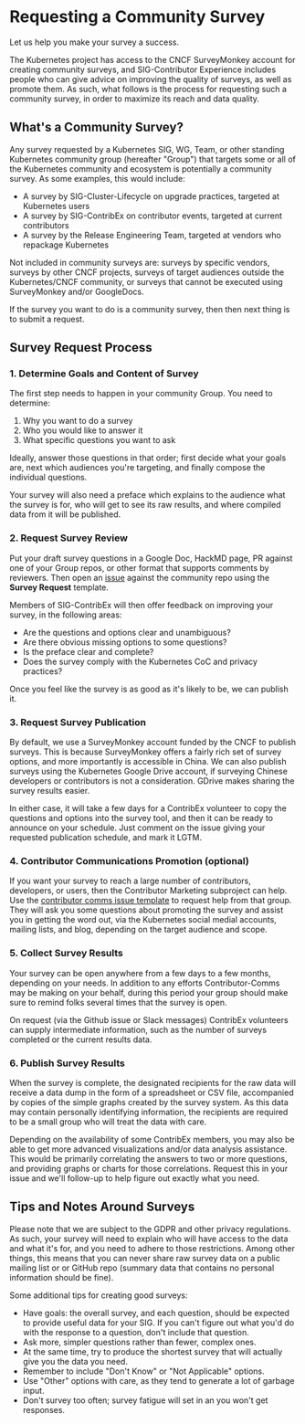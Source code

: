 # Requesting a Community Survey

Let us help you make your survey a success.

The Kubernetes project has access to the CNCF SurveyMonkey account for creating community surveys, and SIG-Contributor Experience includes people who can give advice on improving the quality of surveys, as well as promote them.  As such, what follows is the process for requesting such a community survey, in order to maximize its reach and data quality.

## What's a Community Survey?

Any survey requested by a Kubernetes SIG, WG, Team, or other standing Kubernetes community group (hereafter "Group") that targets some or all of the Kubernetes community and ecosystem is potentially a community survey.  As some examples, this would include:

* A survey by SIG-Cluster-Lifecycle on upgrade practices, targeted at Kubernetes users
* A survey by SIG-ContribEx on contributor events, targeted at current contributors
* A survey by the Release Engineering Team, targeted at vendors who repackage Kubernetes

Not included in community surveys are: surveys by specific vendors, surveys by other CNCF projects, surveys of target audiences outside the Kubernetes/CNCF community, or surveys that cannot be executed using SurveyMonkey and/or GoogleDocs.

If the survey you want to do is a community survey, then then next thing is to submit a request.

## Survey Request Process

### 1. Determine Goals and Content of Survey

The first step needs to happen in your community Group.  You need to determine:

1. Why you want to do a survey
2. Who you would like to answer it
3. What specific questions you want to ask

Ideally, answer those questions in that order; first decide what your goals are, next which audiences you're targeting, and finally compose the individual questions.

Your survey will also need a preface which explains to the audience what the survey is for, who will get to see its raw results, and where compiled data from it will be published.

### 2. Request Survey Review

Put your draft survey questions in a Google Doc, HackMD page, PR against one of your Group repos, or other format that supports comments by reviewers.  Then open an [issue](https://github.com/kubernetes/community/issues) against the community repo using the **Survey Request** template.

Members of SIG-ContribEx will then offer feedback on improving your survey, in the following areas:

* Are the questions and options clear and unambiguous?
* Are there obvious missing options to some questions?
* Is the preface clear and complete?
* Does the survey comply with the Kubernetes CoC and privacy practices?

Once you feel like the survey is as good as it's likely to be, we can publish it.

### 3. Request Survey Publication

By default, we use a SurveyMonkey account funded by the CNCF to publish surveys.  This is because SurveyMonkey offers a fairly rich set of survey options, and more importantly is accessible in China.  We can also publish surveys using the Kubernetes Google Drive account, if surveying Chinese developers or contributors is not a consideration.  GDrive makes sharing the survey results easier.

In either case, it will take a few days for a ContribEx volunteer to copy the questions and options into the survey tool, and then it can be ready to announce on your schedule.  Just comment on the issue giving your requested publication schedule, and mark it LGTM.

### 4. Contributor Communications Promotion (optional)

If you want your survey to reach a large number of contributors, developers, or users, then the Contributor Marketing subproject can help.  Use the [contributor comms issue template](https://github.com/kubernetes/community/issues/new/choose) to request help from that group.  They will ask you some questions about promoting the survey and assist you in getting the word out, via the Kubernetes social medial accounts, mailing lists, and blog, depending on the target audience and scope.

### 5. Collect Survey Results

Your survey can be open anywhere from a few days to a few months, depending on your needs.  In addition to any efforts Contributor-Comms may be making on your behalf, during this period your group should make sure to remind folks several times that the survey is open.  

On request (via the Github issue or Slack messages) ContribEx volunteers can supply intermediate information, such as the number of surveys completed or the current results data.

### 6. Publish Survey Results

When the survey is complete, the designated recipients for the raw data will receive a data dump in the form of a spreadsheet or CSV file, accompanied by copies of the simple graphs created by the survey system.  As this data may contain personally identifying information, the recipients are required to be a small group who will treat the data with care.

Depending on the availability of some ContribEx members, you may also be able to get more advanced visualizations and/or data analysis assistance.  This would be primarily correlating the answers to two or more questions, and providing graphs or charts for those correlations.  Request this in your issue and we'll follow-up to help figure out exactly what you need.

## Tips and Notes Around Surveys

Please note that we are subject to the GDPR and other privacy regulations.  As such, your survey will need to explain who will have access to the data and what it's for, and you need to adhere to those restrictions.  Among other things, this means that you can never share raw survey data on a public mailing list or or GitHub repo (summary data that contains no personal information should be fine).

Some additional tips for creating good surveys:

* Have goals: the overall survey, and each question, should be expected to provide useful data for your SIG.  If you can't figure out what you'd do with the response to a question, don't include that question.
* Ask more, simpler questions rather than fewer, complex ones.
* At the same time, try to produce the shortest survey that will actually give you the data you need.
* Remember to include "Don't Know" or "Not Applicable" options.
* Use "Other" options with care, as they tend to generate a lot of garbage input.
* Don't survey too often; survey fatigue will set in an you won't get responses.
